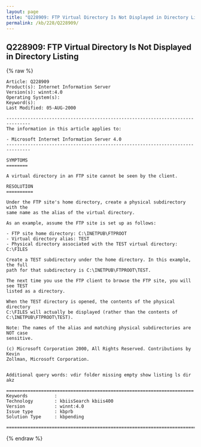 ```yaml
---
layout: page
title: "Q228909: FTP Virtual Directory Is Not Displayed in Directory Listing"
permalink: /kb/228/Q228909/
---
```


## Q228909: FTP Virtual Directory Is Not Displayed in Directory Listing

{% raw %}

	Article: Q228909
	Product(s): Internet Information Server
	Version(s): winnt:4.0
	Operating System(s): 
	Keyword(s): 
	Last Modified: 05-AUG-2000
	
	-------------------------------------------------------------------------------
	The information in this article applies to:
	
	- Microsoft Internet Information Server 4.0 
	-------------------------------------------------------------------------------
	
	SYMPTOMS
	========
	
	A virtual directory in an FTP site cannot be seen by the client.
	
	RESOLUTION
	==========
	
	Under the FTP site's home directory, create a physical subdirectory with the
	same name as the alias of the virtual directory.
	
	As an example, assume the FTP site is set up as follows:
	
	- FTP site home directory: C:\INETPUB\FTPROOT
	- Virtual directory alias: TEST
	- Physical directory associated with the TEST virtual directory: C:\FILES
	
	Create a TEST subdirectory under the home directory. In this example, the full
	path for that subdirectory is C:\INETPUB\FTPROOT\TEST.
	
	The next time you use the FTP client to browse the FTP site, you will see TEST
	listed as a directory.
	
	When the TEST directory is opened, the contents of the physical directory
	C:\FILES will actually be displayed (rather than the contents of
	C:\INETPUB\FTPROOT\TEST).
	
	Note: The names of the alias and matching physical subdirectories are NOT case
	sensitive.
	
	(c) Microsoft Corporation 2000, All Rights Reserved. Contributions by Kevin
	Zollman, Microsoft Corporation.
	
	
	Additional query words: vdir folder missing empty show listing ls dir akz
	
	======================================================================
	Keywords          :  
	Technology        : kbiisSearch kbiis400
	Version           : winnt:4.0
	Issue type        : kbprb
	Solution Type     : kbpending
	
	=============================================================================
	

{% endraw %}

